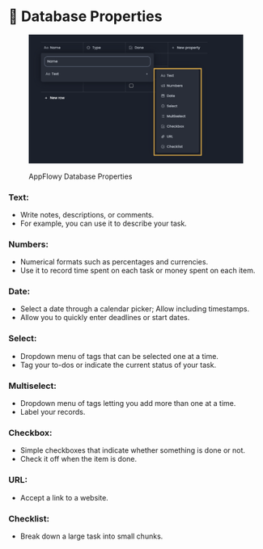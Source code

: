 # 🔢 Database Properties

<figure><img src="../../.gitbook/assets/image (10) (2).png" alt=""><figcaption><p>AppFlowy Database Properties</p></figcaption></figure>

### Text:&#x20;

* Write notes, descriptions, or comments.
* For example, you can use it to describe your task.

### Numbers:&#x20;

* Numerical formats such as percentages and currencies.
* Use it to record time spent on each task or money spent on each item.

### Date:&#x20;

* Select a date through a calendar picker; Allow including timestamps.
* Allow you to quickly enter deadlines or start dates.

### Select:&#x20;

* Dropdown menu of tags that can be selected one at a time.
* Tag your to-dos or indicate the current status of your task.

### Multiselect:&#x20;

* Dropdown menu of tags letting you add more than one at a time.
* Label your records.

### Checkbox:&#x20;

* Simple checkboxes that indicate whether something is done or not.
* Check it off when the item is done.

### URL:&#x20;

* Accept a link to a website.

### Checklist:&#x20;

* Break down a large task into small chunks.
